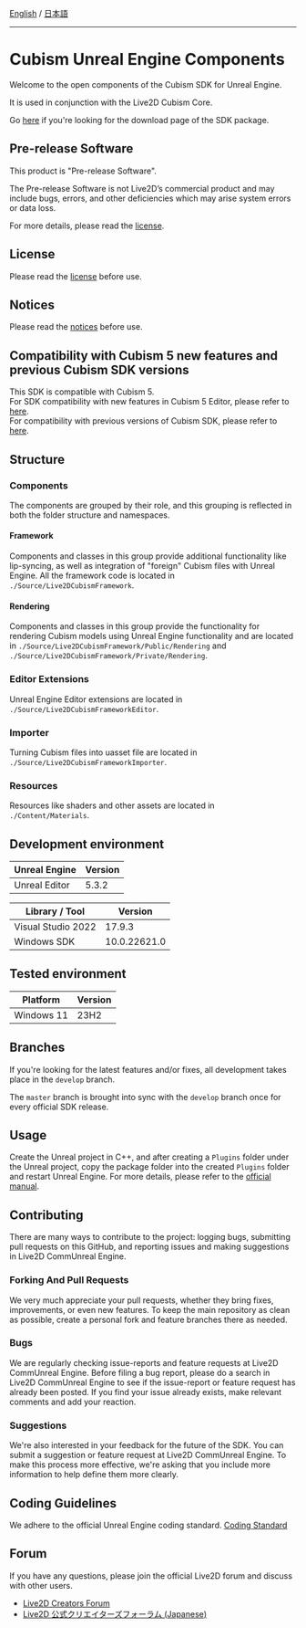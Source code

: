 [English](README.md) / [日本語](README.ja.md)

---

# Cubism Unreal Engine Components

Welcome to the open components of the Cubism SDK for Unreal Engine.

It is used in conjunction with the Live2D Cubism Core.

Go [here](https://community.live2d.com/categories/downloadue) if you're looking for the download page of the SDK package.

## Pre-release Software

This product is "Pre-release Software".

The Pre-release Software is not Live2D’s commercial product and may include bugs, errors, and other deficiencies which may arise system errors or data loss.

For more details, please read the [license](LICENSE.md).

## License

Please read the [license](LICENSE.md) before use.

## Notices

Please read the [notices](NOTICE.md) before use.

## Compatibility with Cubism 5 new features and previous Cubism SDK versions

This SDK is compatible with Cubism 5.  
For SDK compatibility with new features in Cubism 5 Editor, please refer to [here](https://docs.live2d.com/en/cubism-sdk-manual/cubism-5-new-functions/).  
For compatibility with previous versions of Cubism SDK, please refer to [here](https://docs.live2d.com/en/cubism-sdk-manual/compatibility-with-cubism-5/).


## Structure

### Components

The components are grouped by their role, and this grouping is reflected in both the folder structure and namespaces.

#### Framework

Components and classes in this group provide additional functionality like lip-syncing, as well as integration of "foreign" Cubism files with Unreal Engine.  All the framework code is located in `./Source/Live2DCubismFramework`.

#### Rendering

Components and classes in this group provide the functionality for rendering Cubism models using Unreal Engine functionality and are located in `./Source/Live2DCubismFramework/Public/Rendering` and `./Source/Live2DCubismFramework/Private/Rendering`.

### Editor Extensions

Unreal Engine Editor extensions are located in `./Source/Live2DCubismFrameworkEditor`.

### Importer

Turning Cubism files into uasset file are located in `./Source/Live2DCubismFrameworkImporter`.

### Resources

Resources like shaders and other assets are located in `./Content/Materials`.

## Development environment

| Unreal Engine | Version |
| --- | --- |
| Unreal Editor | 5.3.2 |

| Library / Tool | Version |
| --- | --- |
| Visual Studio 2022 | 17.9.3 |
| Windows SDK | 10.0.22621.0 |

## Tested environment

| Platform | Version |
| --- | --- |
| Windows 11 | 23H2 |

## Branches

If you're looking for the latest features and/or fixes, all development takes place in the `develop` branch.

The `master` branch is brought into sync with the `develop` branch once for every official SDK release.

## Usage

Create the Unreal project in C++, and after creating a `Plugins` folder under the Unreal project, copy the package folder into the created `Plugins` folder and restart Unreal Engine.
For more details, please refer to the [official manual](https://docs.live2d.com/en/cubism-sdk-manual/cubism-sdk-for-unreal-engine/).

## Contributing

There are many ways to contribute to the project: logging bugs, submitting pull requests on this GitHub, and reporting issues and making suggestions in Live2D CommUnreal Engine.

### Forking And Pull Requests

We very much appreciate your pull requests, whether they bring fixes, improvements, or even new features. To keep the main repository as clean as possible, create a personal fork and feature branches there as needed.

### Bugs

We are regularly checking issue-reports and feature requests at Live2D CommUnreal Engine. Before filing a bug report, please do a search in Live2D CommUnreal Engine to see if the issue-report or feature request has already been posted. If you find your issue already exists, make relevant comments and add your reaction.

### Suggestions

We're also interested in your feedback for the future of the SDK. You can submit a suggestion or feature request at Live2D CommUnreal Engine. To make this process more effective, we're asking that you include more information to help define them more clearly.

## Coding Guidelines

We adhere to the official Unreal Engine coding standard. [Coding Standard](https://dev.epicgames.com/documentation/en-us/unreal-engine/epic-cplusplus-coding-standard-for-unreal-engine)

## Forum

If you have any questions, please join the official Live2D forum and discuss with other users.

- [Live2D Creators Forum](https://community.live2d.com/)
- [Live2D 公式クリエイターズフォーラム (Japanese)](https://creatorsforum.live2d.com/)
